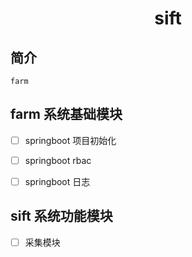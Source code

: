 <h1 align="center">sift</h1>

## 简介

`farm`

## farm 系统基础模块

- [ ] springboot 项目初始化
- [ ] springboot rbac
- [ ] springboot 日志


## sift 系统功能模块 

- [ ] 采集模块




